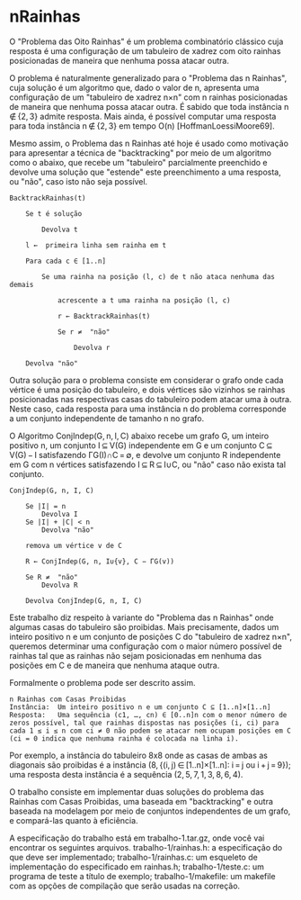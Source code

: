 # nRainhas

O "Problema das Oito Rainhas" é um problema combinatório clássico cuja resposta é uma configuração de um tabuleiro de xadrez com oito rainhas posicionadas de maneira que nenhuma possa atacar outra.

O problema é naturalmente generalizado para o "Problema das n Rainhas", cuja solução é um algoritmo que, dado o valor de n, apresenta uma configuração de um "tabuleiro de xadrez n×n" com n rainhas posicionadas de maneira que nenhuma possa atacar outra. É sabido que toda instância n ∉ {2, 3} admite resposta. Mais ainda, é possível computar uma resposta para toda instância n ∉ {2, 3} em tempo O(n) [HoffmanLoessiMoore69].

Mesmo assim, o Problema das n Rainhas até hoje é usado como motivação para apresentar a técnica de "backtracking" por meio de um algoritmo como o abaixo, que recebe um "tabuleiro" parcialmente preenchido e devolve uma solução que "estende" este preenchimento a uma resposta, ou "não", caso isto não seja possível.

    BacktrackRainhas(t)

        Se t é solução

            Devolva t

        l ←  primeira linha sem rainha em t

        Para cada c ∈ [1..n]

            Se uma rainha na posição (l, c) de t não ataca nenhuma das demais

                acrescente a t uma rainha na posição (l, c)

                r ← BacktrackRainhas(t)

                Se r ≠  "não"

                    Devolva r

        Devolva "não"

Outra solução para o problema consiste em considerar o grafo onde cada vértice é uma posição do tabuleiro, e dois vértices são vizinhos se rainhas posicionadas nas respectivas casas do tabuleiro podem atacar uma à outra. Neste caso, cada resposta para uma instância n do problema corresponde a um conjunto independente de tamanho n no grafo.

O Algoritmo ConjIndep(G, n, I, C) abaixo recebe um grafo G, um inteiro positivo n, um conjunto I ⊆ V(G) independente em G e um conjunto C ⊆ V(G) − I satisfazendo ΓG(I)∩C = ∅, e devolve um conjunto R independente em G com n vértices satisfazendo I ⊆ R ⊆ I∪C, ou "não" caso não exista tal conjunto.

    ConjIndep(G, n, I, C)

        Se |I| = n
            Devolva I
        Se |I| + |C| < n
            Devolva "não"

        remova um vértice v de C

        R ← ConjIndep(G, n, I∪{v}, C − ΓG(v))

        Se R ≠  "não"
            Devolva R

        Devolva ConjIndep(G, n, I, C)

Este trabalho diz respeito à variante do "Problema das n Rainhas" onde algumas casas do tabuleiro são proibidas. Mais precisamente, dados um inteiro positivo n e um conjunto de posições C do "tabuleiro de xadrez n×n", queremos determinar uma configuração com o maior número possível de rainhas tal que as rainhas não sejam posicionadas em nenhuma das posições em C e de maneira que nenhuma ataque outra.

Formalmente o problema pode ser descrito assim.

    n Rainhas com Casas Proibidas
    Instância:	Um inteiro positivo n e um conjunto C ⊆ [1..n]×[1..n]
    Resposta:	Uma sequência (c1, …, cn) ∈ [0..n]n com o menor número de zeros possível, tal que rainhas dispostas nas posições (i, ci) para cada 1 ≤ i ≤ n com ci ≠ 0 não podem se atacar nem ocupam posições em C (ci = 0 indica que nenhuma rainha é colocada na linha i).

Por exemplo, a instância do tabuleiro 8x8 onde as casas de ambas as diagonais são proibidas é a instância (8, {(i, j) ∈ [1..n]×[1..n]: i = j ou i + j = 9}); uma resposta desta instância é a sequência (2, 5, 7, 1, 3, 8, 6, 4).

O trabalho consiste em implementar duas soluções do problema das Rainhas com Casas Proibidas, uma baseada em "backtracking" e outra baseada na modelagem por meio de conjuntos independentes de um grafo, e compará-las quanto à eficiência.

A especificação do trabalho está em trabalho-1.tar.gz, onde você vai encontrar os seguintes arquivos.
trabalho-1/rainhas.h:
 	a especificação do que deve ser implementado;
trabalho-1/rainhas.c:
 	um esqueleto de implementação do especificado em rainhas.h;
trabalho-1/teste.c:
 	um programa de teste a título de exemplo;
trabalho-1/makefile:
 	um makefile com as opções de compilação que serão usadas na correção.

